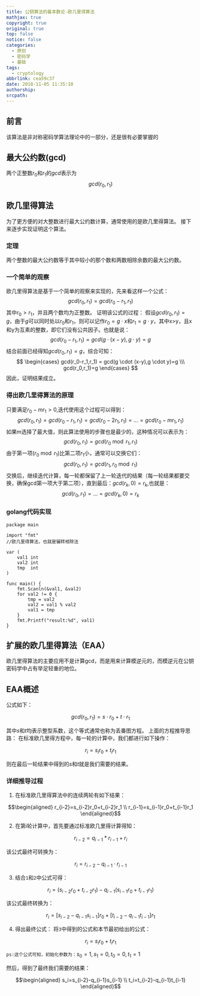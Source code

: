 ```yaml
---
title: 公钥算法的基本数论-欧几里得算法
mathjax: true
copyright: true
original: true
top: false
notice: false
categories:
  - 原创
  - 密码学
  - 基础
tags:
  - cryptology
abbrlink: cea59c37
date: 2018-11-05 11:35:10
authorship:
srcpath:
---
```

## 前言
该算法是非对称密码学算法理论中的一部分，还是很有必要掌握的
<!-- more -->
## 最大公约数(gcd)
两个正整数$r_0$和$r_1$的$gcd$表示为
$$
gcd(r_0,r_1)
$$

## 欧几里得算法
为了更方便的对大整数进行最大公约数计算，通常使用的是欧几里得算法。
接下来逐步实现证明这个算法。

### 定理
两个整数的最大公约数等于其中较小的那个数和两数相除余数的最大公约数。

### 一个简单的观察
欧几里得算法是基于一个简单的观察来实现的，先来看这样一个公式：
$$
gcd(r_0,r_1) = gcd(r_0-r_1,r_1)
$$
其中$r_0 > r_1$，并且两个数均为正整数。
证明该公式的过程：
假设$gcd(r_0,r_1)=g$，由于$g$可以同时处以$r_0$和$r_1$，则可以记作$r_0=g \cdot x$和$r_1=g \cdot y$，其中x>y，且x和y为互素的整数，即它们没有公共因子。也就是说：
$$
gcd(r_0-r_1,r_1) = gcd(g \cdot (x-y),g \cdot y)=g
$$
结合前面已经得知$gcd(r_0,r_1)=g$，综合可知：
$$
\begin{cases}
gcd(r_0-r_1,r_1) = gcd(g \cdot (x-y),g \cdot y)=g \\\
gcd(r_0,r_1)=g
\end{cases}
$$
因此，证明结果成立。

### 得出欧几里得算法的原理
只要满足$r_0-mr_1>0$,迭代使用这个过程可以得到：
$$
gcd(r_0,r_1)=gcd(r_0-r_1,r_1)=gcd(r_0-2r_1,r_1)= ... = gcd(r_0-mr_1,r_1)
$$
如果m选择了最大值，则此算法使用的步骤也是最少的，这种情况可以表示为：
$$
gcd(r_0,r_1)=gcd(r_0 \bmod r_1,r_1)
$$
由于第一项($r_0 \bmod r_1$)比第二项$r_1$小，通常可以交换它们：
$$
gcd(r_0,r_1)=gcd(r_1,r_0 \bmod r_1)
$$
交换后，继续迭代计算，每一轮都保留了上一轮迭代的结果（每一轮结果都要交换，确保gcd第一项大于第二项），直到最后：$gcd(r_k,0)=r_k$,也就是：
$$
gcd(r_0,r_1)=...=gcd(r_k,0)=r_k
$$

### golang代码实现
```golang
package main

import "fmt"
//欧几里得算法，也就是辗转相除法

var (
	val1 int
	val2 int
	tmp  int
)

func main() {
	fmt.Scanln(&val1, &val2)
	for val2 != 0 {
		tmp = val2
		val2 = val1 % val2
		val1 = tmp
	}
	fmt.Printf("result:%d", val1)
}
```

## 扩展的欧几里得算法（EAA）
欧几里得算法的主要应用不是计算gcd，而是用来计算模逆元的，而模逆元在公钥密码学中占有举足轻重的地位。

## EAA概述
公式如下：
```math
gcd(r_0,r_1) = s \cdot r_0 + t \cdot r_1
```
其中$s$和$t$均表示整型系数，这个等式通常也称为丢番图方程。
上面的方程推导思路：
在标准欧几里得方程中，每一轮的计算中，我们都进行如下操作：
```math
r_i=s_ir_0+t_ir_1
```
则在最后一轮结果中得到的$s$和$t$就是我们需要的结果。

### 详细推导过程
1. 在标准欧几里得算法中的连续两轮有如下结果：
```math
\begin{aligned}
r_{i-2}=s_{i-2}r_0+t_{i-2}r_1 \\
r_{i-1}=s_{i-1}r_0+t_{i-1}r_1
\end{aligned}
```
2. 在第i轮计算中，首先要通过标准欧几里得计算得知：
```math
r_{i-2}=q_{i-1}*r_{i-1}+r_i
```
该公式最终可转换为：
```math
r_i=r_{i-2}-q_{i-1} \cdot r_{i-1}
```
3. 结合`1`和`2`中公式可得：
```math
r_i=(s_{i-2}r_0+t_{i-2}r_1)-q_{i-1}(s_{i-1}r_0+t_{i-1}r_1)
```
该公式最终转换为：
```math
r_i=[s_{i-2}-q_{i-1}s_{i-1}]r_0+[t_{i-2}-q_{i-1}t_{i-1}]r_1
```
4. 得出最终公式：
将`3`中得到的公式和本节最初给出的公式：
```math
r_i=s_ir_0+t_ir_1
```
`ps:这个公式可知，初始化参数为：`$s_0=1,s_1=0,t_0=0,t_1=1$

然后，得到了最终我们需要的结果：
```math
\begin{aligned}
s_i=s_{i-2}-q_{i-1}s_{i-1} \\
t_i=t_{i-2}-q_{i-1}t_{i-1}
\end{aligned}
```
